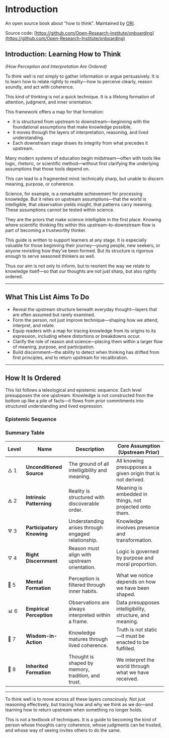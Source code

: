 # Introduction

An open source book about "how to think". Maintained by [ORI](https://openresearchinstitute.org/).

Source code: [https://github.com/Open-Research-Institute/onboarding](https://github.com/Open-Research-Institute/onboarding)

## Introduction: Learning How to Think  
*(How Perception and Interpretation Are Ordered)*

To think well is not simply to gather information or argue persuasively. It is to learn how to relate rightly to reality—how to perceive clearly, reason soundly, and act with coherence. 

This kind of thinking is not a quick technique. It is a lifelong formation of attention, judgment, and inner orientation.

This framework offers a map for that formation: 
- It is structured from upstream to downstream—beginning with the foundational assumptions that make knowledge possible,
- It moves through the layers of interpretation, reasoning, and lived understanding.
- Each downstream stage draws its integrity from what precedes it upstream.

Many modern systems of education begin midstream—often with tools like logic, rhetoric, or scientific method—without first clarifying the underlying assumptions that those tools depend on. 

This can lead to a fragmented mind: technically sharp, but unable to discern meaning, purpose, or coherence.

Science, for example, is a remarkable achievement for processing knowledge. 
But it relies on upstream assumptions—that the world is intelligible, that observation yields insight, that patterns carry meaning. These assumptions cannot be tested within science. 

They are the priors that make science intelligible in the first place. Knowing where scientific thinking fits within this upstream-to-downstream flow is part of becoming a trustworthy thinker.

This guide is written to support learners at any stage. It is especially valuable for those beginning their journey—young people, new seekers, or anyone revisiting how they’ve been formed. But its structure is rigorous enough to serve seasoned thinkers as well. 

Thus our aim is not only to inform, but to reorient the way we relate to knowledge itself—so that our thoughts are not just sharp, but also rightly ordered.

---

## What This List Aims To Do

- Reveal the upstream structure beneath everyday thought—layers that are often assumed but rarely examined.
- Form the person, not just improve technique—shaping how we attend, interpret, and relate.
- Equip readers with a map for tracing knowledge from its origins to its expression, including where distortions or breakdowns occur.
- Clarify the role of reason and science—placing them within a larger flow of meaning, purpose, and participation.
- Build discernment—the ability to detect when thinking has drifted from first principles, and to return upstream for recalibration.

---

## How It Is Ordered

This list follows a teleological and epistemic sequence. Each level presupposes the one upstream. Knowledge is not constructed from the bottom up like a pile of facts—it flows from prior commitments into structured understanding and lived expression.

### Epistemic Sequence

### Summary Table

| Level   | Name                  | Description                                        | Core Assumption (Upstream Prior)                                           |
|---------|-----------------------|----------------------------------------------------|-----------------------------------------------------------------------------|
| 🜂 1    | **Unconditioned Source**  | The ground of all intelligibility and meaning.        | All knowing presupposes a given origin that is not derived.                 |
| 🜁 2    | **Intrinsic Patterning**  | Reality is structured with discoverable order.        | Meaning is embedded in things, not projected onto them.                     |
| 🜃 3    | **Participatory Knowing** | Understanding arises through engaged relationship.    | Knowledge involves presence and transformation.                             |
| 🜄 4    | **Right Discernment**     | Reason must align with upstream orientation.          | Logic is governed by purpose and moral proportion.                          |
| 🧠 5    | **Mental Formation**      | Perception is filtered through inner habits.          | What we notice depends on how we have been shaped.                          |
| 📊 6    | **Empirical Perception**  | Observations are always interpreted within a frame.   | Data presupposes intelligibility, structure, and meaning.                   |
| 💬 7    | **Wisdom-in-Action**      | Knowledge matures through lived coherence.            | Truth is not static—it must be enacted to be fulfilled.                     |
| 🧬 8    | **Inherited Formation**   | Thought is shaped by memory, tradition, and trust.    | We interpret the world through what we have received.                       |

---

To think well is to move across all these layers consciously. Not just reasoning effectively, but tracing how and why we think as we do—and learning how to return upstream when something no longer holds.

This is not a textbook of techniques. It is a guide to becoming the kind of person whose thoughts carry coherence, whose judgments can be trusted, and whose way of seeing invites others to do the same.


